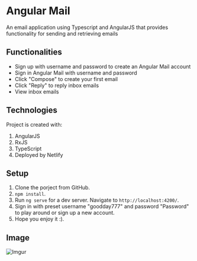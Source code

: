 # Angular Mail

An email application using Typescript and AngularJS that provides functionality for sending and retrieving emails

## Functionalities
* Sign up with username and password to create an Angular Mail account
* Sign in Angular Mail with username and password
* Click "Compose" to create your first email
* Click "Reply" to reply inbox emails
* View inbox emails

## Technologies
Project is created with:
1. AngularJS
2. RxJS
3. TypeScript
4. Deployed by Netlify

## Setup
1. Clone the porject from GitHub.
2. `npm install`.
3. Run `ng serve` for a dev server. Navigate to `http://localhost:4200/`.
4. Sign in with preset username "goodday777" and password "Password" to play around or sign up a new account.
5. Hope you enjoy it :).

## Image
![Imgur](https://i.imgur.com/okyqdha.png)

